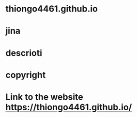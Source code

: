 # thiongo4461.github.io
# jina 
# descrioti 
# copyright 
# Link to the website https://thiongo4461.github.io/

